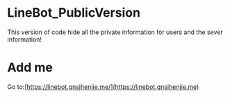 # LineBot_PublicVersion
This version of code hide all the private information for users and the sever information!
# Add me
Go to:[https://linebot.gnsjhenjie.me/](https://linebot.gnsjhenjie.me)
